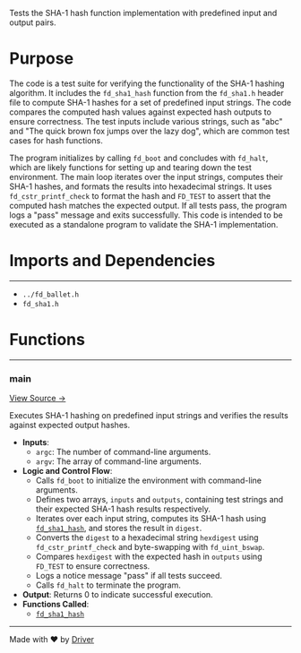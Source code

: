 <!--------------------------------------------------------------------------------->
<!-- IMPORTANT: This file is auto-generated by Driver (https://driver.ai). -------->
<!-- Manual edits may be overwritten on future commits. --------------------------->
<!--------------------------------------------------------------------------------->

Tests the SHA-1 hash function implementation with predefined input and output pairs.

# Purpose
The code is a test suite for verifying the functionality of the SHA-1 hashing algorithm. It includes the `fd_sha1_hash` function from the `fd_sha1.h` header file to compute SHA-1 hashes for a set of predefined input strings. The code compares the computed hash values against expected hash outputs to ensure correctness. The test inputs include various strings, such as "abc" and "The quick brown fox jumps over the lazy dog", which are common test cases for hash functions.

The program initializes by calling `fd_boot` and concludes with `fd_halt`, which are likely functions for setting up and tearing down the test environment. The main loop iterates over the input strings, computes their SHA-1 hashes, and formats the results into hexadecimal strings. It uses `fd_cstr_printf_check` to format the hash and `FD_TEST` to assert that the computed hash matches the expected output. If all tests pass, the program logs a "pass" message and exits successfully. This code is intended to be executed as a standalone program to validate the SHA-1 implementation.
# Imports and Dependencies

---
- `../fd_ballet.h`
- `fd_sha1.h`


# Functions

---
### main<!-- {{#callable:main}} -->
[View Source →](<../../../../../src/ballet/sha1/test_sha1.c#L5>)

Executes SHA-1 hashing on predefined input strings and verifies the results against expected output hashes.
- **Inputs**:
    - `argc`: The number of command-line arguments.
    - `argv`: The array of command-line arguments.
- **Logic and Control Flow**:
    - Calls `fd_boot` to initialize the environment with command-line arguments.
    - Defines two arrays, `inputs` and `outputs`, containing test strings and their expected SHA-1 hash results respectively.
    - Iterates over each input string, computes its SHA-1 hash using [`fd_sha1_hash`](<fd_sha1.c.md#fd_sha1_hash>), and stores the result in `digest`.
    - Converts the `digest` to a hexadecimal string `hexdigest` using `fd_cstr_printf_check` and byte-swapping with `fd_uint_bswap`.
    - Compares `hexdigest` with the expected hash in `outputs` using `FD_TEST` to ensure correctness.
    - Logs a notice message "pass" if all tests succeed.
    - Calls `fd_halt` to terminate the program.
- **Output**: Returns 0 to indicate successful execution.
- **Functions Called**:
    - [`fd_sha1_hash`](<fd_sha1.c.md#fd_sha1_hash>)



---
Made with ❤️ by [Driver](https://www.driver.ai/)